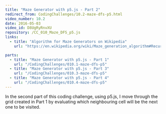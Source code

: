 ```yaml
---
title: "Maze Generator with p5.js - Part 2"
redirect_from: CodingChallenges/10.2-maze-dfs-p5.html
video_number: 10.2
date: 2016-05-03
video_id: D8UgRyRnvXU
repository: /CC_010_Maze_DFS_p5.js
links:
  - title: "Algorithm for Maze Generators on Wikipedia"
    url: "https://en.wikipedia.org/wiki/Maze_generation_algorithm#Recursive_backtracker"

parts:
  - title: "Maze Generator with p5.js - Part 1"
    url: "/CodingChallenges/010.1-maze-dfs-p5"
  - title: "Maze Generator with p5.js - Part 3"
    url: "/CodingChallenges/010.3-maze-dfs-p5"
  - title: "Maze Generator with p5.js - Part 4"
    url: "/CodingChallenges/010.4-maze-dfs-p5"
---
```


In the second part of this coding challenge, using p5.js, I move through the grid created in Part 1 by evaluating which neighbouring cell will be the next one to be visited.
